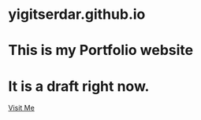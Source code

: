 # yigitserdar.github.io
# This is my Portfolio website
# It is a draft right now.
<a href="https://yigitserdar.com" target="_blank">Visit Me</a>
